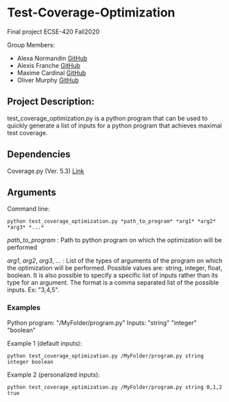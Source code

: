 # Test-Coverage-Optimization

Final project ECSE-420 Fall2020<br/>

Group Members:<br/>
* Alexa Normandin   [GitHub](https://github.com/alexnorms)<br/>
* Alexis Franche    [GitHub](https://github.com/alexisfranche)<br/>
* Maxime Cardinal   [GitHub](https://github.com/MaximeCardinal)<br/>
* Oliver Murphy     [GitHub](https://github.com/OliverMurphy)<br/>

## Project Description:

test_coverage_optimization.py is a python program that can be used to quickly generate a list of inputs for a python program that achieves maximal test coverage.

## Dependencies

Coverage.py (Ver. 5.3) [Link](https://coverage.readthedocs.io/en/coverage-5.3/)

## Arguments

Command line:

    python test_coverage_optimization.py *path_to_program* *arg1* *arg2* *arg3* *...*

*path_to_program* : Path to python program on which the optimization will be performed<br/>

*arg1*, *arg2*, *arg3*, *...* : List of the types of arguments of the program on which the optimization will be performed. Possible values are: string, integer, float, boolean. It is also possible to specify a specific list of inputs rather than its type for an argument. The format is a comma separated list of the possible inputs. Ex:  "3,4,5".

### Examples

Python program: "/MyFolder/program.py"
Inputs: "string" "integer" "boolean"<br/>

Example 1 (default inputs):

    python test_coverage_optimization.py /MyFolder/program.py string integer boolean

Example 2 (personalized inputs): 

    python test_coverage_optimization.py /MyFolder/program.py string 0,1,2 true
